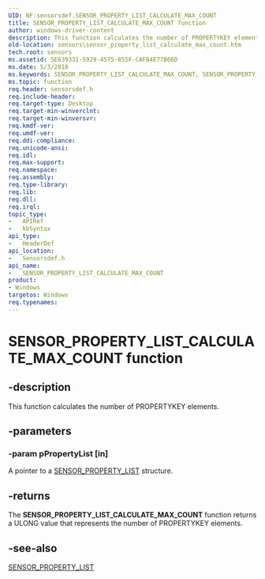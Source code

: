 ```yaml
---
UID: NF:sensorsdef.SENSOR_PROPERTY_LIST_CALCULATE_MAX_COUNT
title: SENSOR_PROPERTY_LIST_CALCULATE_MAX_COUNT function
author: windows-driver-content
description: This function calculates the number of PROPERTYKEY elements.
old-location: sensors\sensor_property_list_calculate_max_count.htm
tech.root: sensors
ms.assetid: 5E639331-5929-4575-855F-CAFB4E77B66D
ms.date: 5/3/2018
ms.keywords: SENSOR_PROPERTY_LIST_CALCULATE_MAX_COUNT, SENSOR_PROPERTY_LIST_CALCULATE_MAX_COUNT function [Sensor Devices], sensors.sensor_property_list_calculate_max_count, sensorsdef/SENSOR_PROPERTY_LIST_CALCULATE_MAX_COUNT
ms.topic: function
req.header: sensorsdef.h
req.include-header: 
req.target-type: Desktop
req.target-min-winverclnt: 
req.target-min-winversvr: 
req.kmdf-ver: 
req.umdf-ver: 
req.ddi-compliance: 
req.unicode-ansi: 
req.idl: 
req.max-support: 
req.namespace: 
req.assembly: 
req.type-library: 
req.lib: 
req.dll: 
req.irql: 
topic_type:
-	APIRef
-	kbSyntax
api_type:
-	HeaderDef
api_location:
-	Sensorsdef.h
api_name:
-	SENSOR_PROPERTY_LIST_CALCULATE_MAX_COUNT
product:
- Windows
targetos: Windows
req.typenames: 
---
```


# SENSOR_PROPERTY_LIST_CALCULATE_MAX_COUNT function


## -description


This function calculates the number of PROPERTYKEY elements.


## -parameters




### -param pPropertyList [in]

A pointer to a <a href="https://msdn.microsoft.com/library/windows/hardware/dn946699">SENSOR_PROPERTY_LIST</a> structure.


## -returns



The <b>SENSOR_PROPERTY_LIST_CALCULATE_MAX_COUNT</b> function returns a ULONG value that represents the number of PROPERTYKEY elements.




## -see-also




<a href="https://msdn.microsoft.com/library/windows/hardware/dn946699">SENSOR_PROPERTY_LIST</a>
 

 

